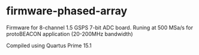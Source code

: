 # firmware-phased-array
Firmware for 8-channel 1.5 GSPS 7-bit ADC board. Runing at 500 MSa/s for protoBEACON application (20-200MHz bandwidth)

Compiled using Quartus Prime 15.1
